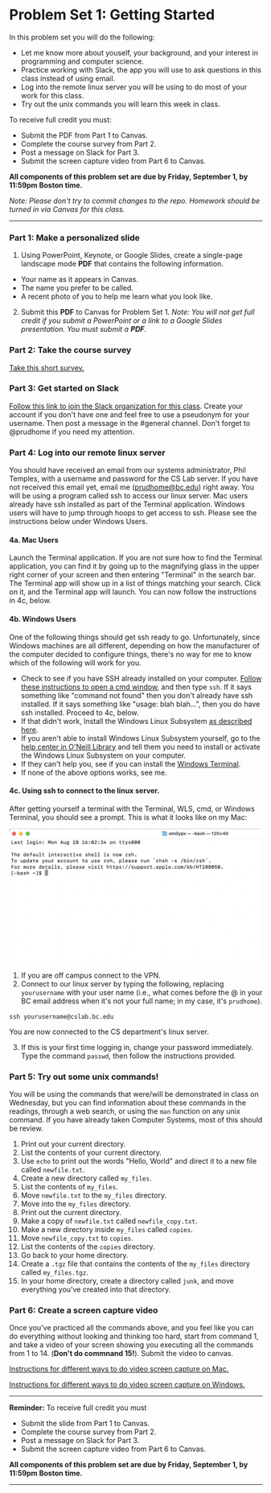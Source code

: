 # Problem Set 1: Getting Started

In this problem set you will do the following:

* Let me know more about youself, your background, and your interest in programming and computer science.
* Practice working with Slack, the app you will use to ask questions in this class instead of using email.
* Log into the remote linux server you will be using to do most of your work for this class.
* Try out the unix commands you will learn this week in class.

To receive full credit you must:

* Submit the PDF from Part 1 to Canvas.
* Complete the course survey from Part 2.
* Post a message on Slack for Part 3.
* Submit the screen capture video from Part 6 to Canvas.

**All components of this problem set are due by Friday, September 1, by 11:59pm Boston time.**

*Note: Please don't try to commit changes to the repo. Homework should be turned in via Canvas for this class.*




---

### Part 1: Make a personalized slide

1. Using PowerPoint, Keynote, or Google Slides, create a single-page landscape mode **PDF** that contains the following information.

* Your name as it appears in Canvas.
* The name you prefer to be called.
* A recent photo of you to help me learn what you look like.

2. Submit this **PDF** to Canvas for Problem Set 1. *Note: You will not get full credit if you submit a PowerPoint or a link to a Google Slides presentation. You must submit a **PDF**.*

### Part 2: Take the course survey
[Take this short survey.](https://forms.gle/mgVFe6LHbTUw1xpL6)

### Part 3: Get started on Slack
[Follow this link to join the Slack organization for this class](https://join.slack.com/t/csci2349textp-swy7447/shared_invite/zt-21lk8o7lf-RvjgY9hkt0f35gz9N0MTgQ). Create your account if you don't have one and feel free to use a pseudonym for your username. Then post a message in the #general channel. Don't forget to @prudhome if you need my attention.

### Part 4: Log into our remote linux server
You should have received an email from our systems administrator, Phil Temples, with a username and password for the CS Lab server. If you have not received this email yet, email me (prudhome@bc.edu) right away. You will be using a program called ssh to access our linux server. Mac users already have ssh installed as part of the Terminal application. Windows users will have to jump through hoops to get access to ssh. Please see the instructions below under Windows Users.


#### 4a. Mac Users
Launch the Terminal application. If you are not sure how to find the Terminal application, you can find it by going up to the magnifying glass in the upper right corner of your screen and then entering "Terminal" in the search bar. The Terminal app will show up in a list of things matching your search. Click on it, and the Terminal app will launch. You can now follow the instructions in 4c, below.


#### 4b. Windows Users

One of the following things should get ssh ready to go. Unfortunately, since Windows machines are all different, depending on how the manufacturer of the computer decided to configure things, there's no way for me to know which of the following will work for you.

* Check to see if you have SSH already installed on your computer. [Follow these instructions to open a cmd window](https://en.wikiversity.org/wiki/Command_Prompt/Open), and then type `ssh`. If it says something like "command not found" then you don't already have ssh installed. If it says something like "usage: blah blah...", then you do have ssh installed. Proceed to 4c, below.
* If that didn't work, Install the Windows Linux Subsystem [as described here](https://learn.microsoft.com/en-us/windows/wsl/install).
* If you aren't able to install Windows Linux Subsystem yourself, go to the [help center in O'Neill Library](https://libguides.bc.edu/oneill-tech-help) and tell them you need to install or activate the Windows Linux Subsystem on your computer.
* If they can't help you, see if you can install the [Windows Terminal](https://learn.microsoft.com/en-us/windows/terminal/).
* If none of the above options works, see me.

#### 4c. Using ssh to connect to the linux server.
After getting yourself a terminal with the Terminal, WLS, cmd, or Windows Terminal, you should see a prompt. This is what it looks like on my Mac:

<img src="terminal.png" width="500">

1. If you are off campus connect to the VPN.
2. Connect to our linux server by typing the following, replacing `yourusername` with your user name (i.e., what comes before the @ in your BC email address when it's not your full name; in my case, it's `prudhome`).

```
ssh yourusername@cslab.bc.edu
```
You are now connected to the CS department's linux server.

3. If this is your first time logging in, change your password immediately. Type the command `passwd`, then follow the instructions provided.

### Part 5: Try out some unix commands!
You will be using the commands that were/will be demonstrated in class on Wednesday, but you can find information about these commands in the readings, through a web search, or using the `man` function on any unix command. If you have already taken Computer Systems, most of this should be review.

1. Print out your current directory.
2. List the contents of your current directory.
3. Use `echo` to print out the words "Hello, World" and direct it to a new file called `newfile.txt`.
4. Create a new directory called `my_files`.
5. List the contents of `my_files`.
6. Move `newfile.txt` to the `my_files` directory.
7. Move into the `my_files` directory.
8. Print out the current directory.
9. Make a copy of `newfile.txt` called `newfile_copy.txt`.
10. Make a new directory inside `my_files` called `copies`.
11. Move `newfile_copy.txt` to `copies`.
12. List the contents of the `copies` directory.
13. Go back to your home directory.
14. Create a `.tgz` file that contains the contents of the `my_files` directory called `my_files.tgz`.
15. In your home directory, create a directory called `junk`, and move everything you've created into that directory.


### Part 6: Create a screen capture video

Once you've practiced all the commands above, and you feel like you can do everything without looking and thinking too hard, start from command 1, 
and take a video of your screen showing you executing all the commands from 1 to 14. (**Don't do commnand 15!**). Submit the video to canvas.

[Instructions for different ways to do video screen capture on Mac.](https://support.apple.com/en-us/HT208721)

[Instructions for different ways to do video screen capture on Windows.](https://www.zdnet.com/article/how-to-screen-record-in-windows-10-or-windows-11/)

---

**Reminder:** To receive full credit you must

* Submit the slide from Part 1 to Canvas.
* Complete the course survey from Part 2.
* Post a message on Slack for Part 3.
* Submit the screen capture video from Part 6 to Canvas.

**All components of this problem set are due by Friday, September 1, by 11:59pm Boston time.**

---

